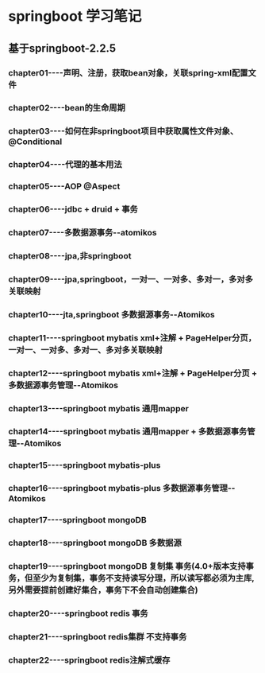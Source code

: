 # springboot 学习笔记
## 基于springboot-2.2.5
### chapter01----声明、注册，获取bean对象，关联spring-xml配置文件
### chapter02----bean的生命周期
### chapter03----如何在非springboot项目中获取属性文件对象、@Conditional
### chapter04----代理的基本用法
### chapter05----AOP @Aspect
### chapter06----jdbc + druid + 事务
### chapter07----多数据源事务--atomikos
### chapter08----jpa,非springboot
### chapter09----jpa,springboot，一对一、一对多、多对一，多对多关联映射
### chapter10----jta,springboot 多数据源事务--Atomikos
### chapter11----springboot mybatis xml+注解 + PageHelper分页，一对一、一对多、多对一、多对多关联映射
### chapter12----springboot mybatis xml+注解 + PageHelper分页 + 多数据源事务管理--Atomikos
### chapter13----springboot mybatis 通用mapper
### chapter14----springboot mybatis 通用mapper + 多数据源事务管理--Atomikos
### chapter15----springboot mybatis-plus
### chapter16----springboot mybatis-plus 多数据源事务管理--Atomikos
### chapter17----springboot mongoDB
### chapter18----springboot mongoDB 多数据源
### chapter19----springboot mongoDB 复制集 事务(4.0+版本支持事务，但至少为复制集，事务不支持读写分理，所以读写都必须为主库,另外需要提前创建好集合，事务下不会自动创建集合)
### chapter20----springboot redis 事务
### chapter21----springboot redis集群 不支持事务
### chapter22----springboot redis注解式缓存
